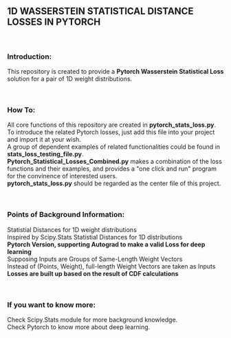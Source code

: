 ## 1D WASSERSTEIN STATISTICAL DISTANCE LOSSES IN PYTORCH

&nbsp;

### Introduction:
This repository is created to provide a **Pytorch Wasserstein Statistical Loss** solution for a pair of 1D weight distributions.
 
&nbsp;
 
### How To:
All core functions of this repository are created in **pytorch_stats_loss.py**. To introduce the related Pytorch losses, just add this file into your project and import it at your wish.  
A group of dependent examples of related functionalities could be found in **stats_loss_testing_file.py**.  
**Pytorch_Statistical_Losses_Combined.py** makes a combination of the loss functions and their examples, and provides a "one click and run" program for the convinence of interested users.  
**pytorch_stats_loss.py** should be regarded as the center file of this project. 
 
&nbsp;
 
### Points of Background Information:
Statistial Distances for 1D weight distributions  
Inspired by Scipy.Stats Statistial Distances for 1D distributions  
**Pytorch Version, supporting Autograd to make a valid Loss for deep learning**  
Supposing Inputs are Groups of Same-Length Weight Vectors  
Instead of (Points, Weight), full-length Weight Vectors are taken as Inputs  
**Losses are built up based on the result of CDF calculations**
 
&nbsp;
 
### If you want to know more:
Check Scipy.Stats module for more background knowledge.  
Check Pytorch to know more about deep learning.

